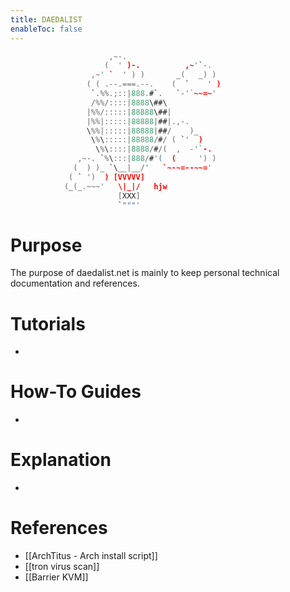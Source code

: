 ```yaml
---
title: DAEDALIST
enableToc: false
---
```


```c
                      ,~-.
                     (  ' )-.          ,~'`-.
                  ,~' `  ' ) )       _(   _) )
                 ( ( .--.===.--.    (  `    ' )
                  `.%%.;::|888.#`.   `-'`~~=~'
                  /%%/::::|8888\##\
                 |%%/:::::|88888\##|
                 |%%|:::::|88888|##|.,-.
                 \%%|:::::|88888|##/    )_
                  \%\:::::|88888/#/ ( `'  )
                   \%\::::|8888/#/(  ,  -'`-.
               ,~-. `%\:::|888/#'(  (     ') )
              (  ) )_ `\__|__/'   `~-~=--~~='
             ( ` ')  ) [VVVVV]
            (_(_.~~~'   \|_|/   hjw
                        [XXX]
                        `"""'
```

# Purpose
The purpose of daedalist.net is mainly to keep personal technical documentation and references.

# Tutorials
- 

# How-To Guides
- 

# Explanation
- 

# References
-  [[ArchTitus - Arch install script]]
-  [[tron virus scan]]
- [[Barrier KVM]]
